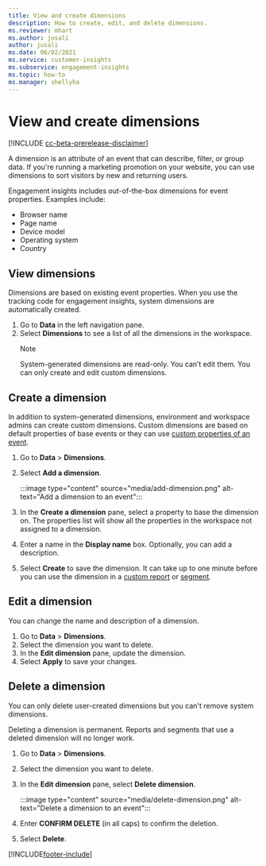 ```yaml
---
title: View and create dimensions
description: How to create, edit, and delete dimensions.
ms.reviewer: mhart
ms.author: jusali
author: jusali
ms.date: 06/02/2021
ms.service: customer-insights
ms.subservice: engagement-insights 
ms.topic: how-to
ms.manager: shellyha 
---
```


# View and create dimensions

[!INCLUDE [cc-beta-prerelease-disclaimer](includes/cc-beta-prerelease-disclaimer.md)]

A dimension is an attribute of an event that can describe, filter, or group data. If you're running a marketing promotion on your website, you can use dimensions to sort visitors by new and returning users.  

Engagement insights includes out-of-the-box dimensions for event properties. Examples include:

- Browser name
- Page name
- Device model
- Operating system
- Country

## View dimensions

Dimensions are based on existing event properties. When you use the tracking code for engagement insights, system dimensions are automatically created.

1. Go to **Data** in the left navigation pane. 
1. Select **Dimensions** to see a list of all the dimensions in the workspace. 
   > [!NOTE]
   > System-generated dimensions are read-only. You can’t edit them. You can only create and edit custom dimensions.

## Create a dimension

In addition to system-generated dimensions, environment and workspace admins can create custom dimensions. Custom dimensions are based on default properties of base events or they can use [custom properties of an event](advanced-SDK-implementation.md).

1. Go to **Data** > **Dimensions**.
1. Select **Add a dimension**.

   :::image type="content" source="media/add-dimension.png" alt-text="Add a dimension to an event":::

1. In the **Create a dimension** pane, select a property to base the dimension on. The properties list will show all the properties in the workspace not assigned to a dimension.
1. Enter a name in the **Display name** box. Optionally, you can add a description.
1. Select **Create** to save the dimension. It can take up to one minute before you can use the dimension in a [custom report](custom-reports.md) or [segment](segments.md). 

## Edit a dimension

You can change the name and description of a dimension.

1. Go to **Data** > **Dimensions**.
1. Select the dimension you want to delete.
1. In the **Edit dimension** pane, update the dimension.
1. Select **Apply** to save your changes.

## Delete a dimension

You can only delete user-created dimensions but you can't remove system dimensions.

Deleting a dimension is permanent. Reports and segments that use a deleted dimension will no longer work. 

1. Go to **Data** > **Dimensions**.
1. Select the dimension you want to delete.
1. In the **Edit dimension** pane, select **Delete dimension**.

   :::image type="content" source="media/delete-dimension.png" alt-text="Delete a dimension to an event":::

1. Enter **CONFIRM DELETE** (in all caps) to confirm the deletion. 
1. Select **Delete**.

[!INCLUDE[footer-include](../includes/footer-banner.md)]
